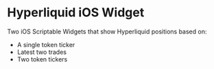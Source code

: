 # Hyperliquid iOS Widget
Two iOS Scriptable Widgets that show Hyperliquid positions based on:
- A single token ticker
- Latest two trades 
- Two token tickers
